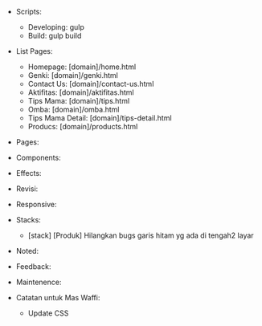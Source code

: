 - Scripts:
  - Developing: gulp
  - Build: gulp build

- List Pages:
  - Homepage: [domain]/home.html
  - Genki: [domain]/genki.html
  - Contact Us: [domain]/contact-us.html
  - Aktifitas: [domain]/aktifitas.html
  - Tips Mama: [domain]/tips.html
  - Omba: [domain]/omba.html
  - Tips Mama Detail: [domain]/tips-detail.html
  - Producs: [domain]/products.html

- Pages:

- Components:

- Effects:

- Revisi:

- Responsive:

- Stacks:
  - [stack] [Produk] Hilangkan bugs garis hitam yg ada di tengah2 layar

- Noted:

- Feedback:

- Maintenence:

- Catatan untuk Mas Waffi:
  - Update CSS
